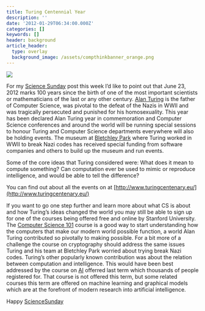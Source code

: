 ```yaml
---
title: Turing Centennial Year
description: ''
date: '2012-01-29T06:34:00.000Z'
categories: []
keywords: []
header: background
article_header:	
  type: overlay
  background_image: /assets/compthinkbanner_orange.png
---
```


![](/assets/0__Z7WcSz6gSzTj2sW2.jpg)

For my [Science Sunday](https://plus.google.com/u/0/s/%23ScienceSunday) post this week I’d like to point out that June 23, 2012 marks 100 years since the birth of one of the most important scientists or mathematicians of the last or any other century. [Alan Turing](http://en.wikipedia.org/wiki/Alan_Turing "Alan Turing") is the father of Computer Science, was pivotal to the defeat of the Nazis in WWII and was tragically persecuted and punished for his homosexuality. This year has been declared Alan Turing year in commemoration and Computer Science conferences and around the world will be running special sessions to honour Turing and Computer Science departments everywhere will also be holding events. The museum at [Bletchley Park](http://www.bletchleypark.org/) where Turing worked in WWII to break Nazi codes has received special funding from software companies and others to build up the museum and run events.  

Some of the core ideas that Turing considered were: What does it mean to compute something? Can computation ever be used to mimic or reproduce intelligence, and would be able to tell the difference?  

You can find out about all the events on at [http://www.turingcentenary.eu/](http://www.turingcentenary.eu/)  

If you want to go one step further and learn more about what CS is about and how Turing’s ideas changed the world you may still be able to sign up for one of the courses being offered free and online by Stanford University. The [Computer Science 101](http://www.cs101-class.org/) course is a good way to start understanding how the computers that make our modern world possible function, a world Alan Turing contributed so pivotally to making possible. For a bit more of a challenge the course on cryptography should address the same issues Turing and his team at Bletchley Park worried about trying break Nazi codes. Turing’s other popularly known contribution was about the relation between computation and intelligence. This would have been best addressed by the course on [AI](http://en.wikipedia.org/wiki/Artificial_intelligence "Artificial intelligence") offerred last term which thousands of people registered for. That course is not offered this term, but some related courses this term are offered on machine learning and graphical models which are at the forefront of modern research into artificial intelligence.  

Happy [ScienceSunday](https://plus.google.com/u/0/s/%23sciencesunday)
